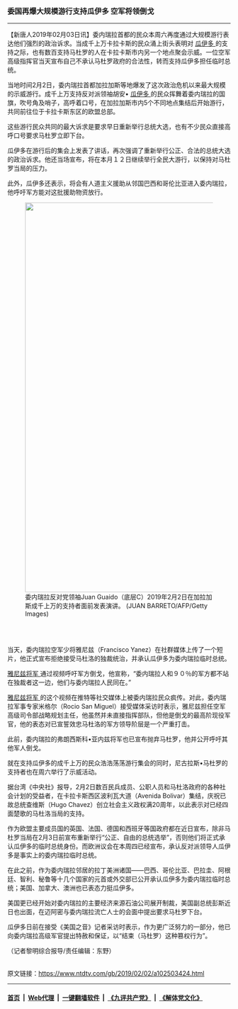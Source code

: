 ### 委国再爆大规模游行支持瓜伊多 空军将领倒戈
------------------------

<div class="post_content">
 <p>
  【新唐人2019年02月03日讯】委内瑞拉首都的民众本周六再度通过大规模游行表达他们强烈的政治诉求。当成千上万卡拉卡斯的民众涌上街头表明对
  <a href="https://www.ntdtv.com/gb/瓜伊多.htm">
   瓜伊多
  </a>
  的支持之际，也有数百支持马杜罗的人在卡拉卡斯市内另一个地点聚会示威。一位空军高级指挥官当天宣布自己不承认马杜罗政府的合法性，转而支持瓜伊多担任临时总统。
 </p>
 <p>
  当地时间2月2日，委内瑞拉首都加拉加斯等地爆发了这次政治危机以来最大规模的示威游行。成千上万支持反对派领袖胡安•
  <a href="https://www.ntdtv.com/gb/瓜伊多.htm">
   瓜伊多
  </a>
  的民众挥舞着委内瑞拉的国旗，吹号角及哨子，高呼着口号，在加拉加斯市内5个不同地点集结后开始游行，共同前往位于卡拉卡斯东区的欧盟总部。
 </p>
 <p>
  这些游行民众共同的最大诉求是要求早日重新举行总统大选，也有不少民众直接高呼口号要求马杜罗立即下台。
 </p>
 <p>
  瓜伊多在游行后的集会上发表了讲话，再次强调了重新举行公正、合法的总统大选的政治诉求。他还当场宣布，将在本月１２日继续举行全民大游行，以保持对马杜罗当局的压力。
 </p>
 <p>
  此外，瓜伊多还表示，将会有人道主义援助从邻国巴西和哥伦比亚进入委内瑞拉，他呼吁军方能对这批援助物资放行。
 </p>
 <figure class="wp-caption alignnone" id="attachment_102503427" style="max-width: 600px">
  <img alt="" class="size-medium wp-image-102503427" height="880" src="https://www.ntdtv.com/assets/uploads/2019/02/GettyImages-1093136424-600x880.jpg" width="600">
   <br/><figcaption class="wp-caption-text">
    委内瑞拉反对党领袖Juan Guaido（底层C）2019年2月2日在加拉加斯成千上万的支持者面前发表演讲。 (JUAN BARRETO/AFP/Getty Images)
   </figcaption><br/>
  </img>
 </figure><br/>
 <p>
  当天，委内瑞拉空军少将雅尼兹（Francisco Yanez）在社群媒体上传了一个短片，他正式宣布拒绝接受马杜洛的独裁统治，并承认瓜伊多为委内瑞拉临时总统。
 </p>
 <p>
  <a href="https://www.ntdtv.com/gb/雅尼兹将军.htm">
   雅尼兹将军
  </a>
  通过视频呼吁军方倒戈，他宣称，“委内瑞拉人和９０％的军方都不站在独裁者这一边，他们与委内瑞拉人民同在。”
 </p>
 <p>
  <a href="https://www.ntdtv.com/gb/雅尼兹将军.htm">
   雅尼兹将军
  </a>
  的这个视频在推特等社交媒体上被委内瑞拉民众疯传。对此，委内瑞拉军事专家米格尔（Rocio San Miguel）接受媒体采访时表示，雅尼兹担任空军高级司令部战略规划主任，他虽然并未直接指挥部队，但他是倒戈的最高阶现役军官，他的表态对已宣誓效忠马杜洛的军方领导阶层是一个严重打击。
 </p>
 <p>
  此前，委内瑞拉的弗朗西斯科•亚内兹将军也已宣布抛弃马杜罗，他并公开呼吁其他军人倒戈。
 </p>
 <p>
  就在支持瓜伊多的成千上万的民众浩浩荡荡游行集会的同时，尼古拉斯•马杜罗的支持者也在周六举行了示威活动。
 </p>
 <p>
  据台湾《中央社》报导，2月2日数百民兵成员、公职人员和马杜洛政府的各种社会计划的受益者，在卡拉卡斯西区波利瓦大道（Avenida Bolivar）集结，庆祝已故总统查维斯（Hugo Chavez）创立社会主义政权满20周年，以此表示对已经四面楚歌的马杜洛当局的支持。
 </p>
 <p>
  作为欧盟主要成员国的英国、法国、德国和西班牙等国政府都在近日宣布，除非马杜罗当局在2月3日前宣布重新举行“公正、自由的总统选举”，否则他们将正式承认瓜伊多的临时总统身份。而欧洲议会在本周四已经宣布，承认反对派领导人瓜伊多是事实上的委内瑞拉临时总统。
 </p>
 <p>
  在此之前，作为委内瑞拉邻居的拉丁美洲诸国——巴西、哥伦比亚、巴拉圭、阿根廷、智利、秘鲁等十几个国家的元首或外交部已公开承认瓜伊多为委内瑞拉临时总统；美国、加拿大、澳洲也已表态力挺瓜伊多。
 </p>
 <p>
  美国更已经开始对委内瑞拉的主要经济来源石油公司展开制裁，美国副总统彭斯近日也出面，在迈阿密与委内瑞拉流亡人士的会面中提出要求马杜罗下台。
 </p>
 <p>
  瓜伊多日前在接受《美国之音》记者采访时表示，作为更广泛努力的一部分，他已向委内瑞拉高级军官提出特赦和保证，以“结束（马杜罗）这种篡权行为”。
 </p>
 <p>
  （记者黎明综合报导/责任编辑：东野）
 </p>
 <div class="single_ad">
 </div>
</div>

<br/>原文链接：https://www.ntdtv.com/gb/2019/02/02/a102503424.html


------------------------
#### [首页](https://github.com/gfw-breaker/banned-news/blob/master/README.md) &nbsp;|&nbsp; [Web代理](https://github.com/labour-camp/helloworld) &nbsp;|&nbsp; [一键翻墙软件](https://github.com/gfw-breaker/nogfw/blob/master/README.md) &nbsp;|&nbsp; [《九评共产党》](https://github.com/gfw-breaker/9ping.md/blob/master/README.md#九评之一评共产党是什么) &nbsp;|&nbsp; [《解体党文化》](https://github.com/gfw-breaker/jtdwh.md/blob/master/README.md#绪论)

